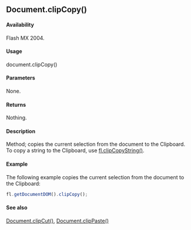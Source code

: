 ## Document.clipCopy()

#### Availability

Flash MX 2004.

#### Usage

document.clipCopy()

#### Parameters

None.

#### Returns

Nothing.

#### Description

Method; copies the current selection from the document to the Clipboard. To copy a string to the Clipboard, use [fl.clipCopyString()](../flash_object_(fl)/fl6.md).

#### Example

The following example copies the current selection from the document to the Clipboard:

```javascript
fl.getDocumentDOM().clipCopy();
```

#### See also

[Document.clipCut()](../Document_object/Document31.md), [Document.clipPaste()](../Document_object/Document32.md)
